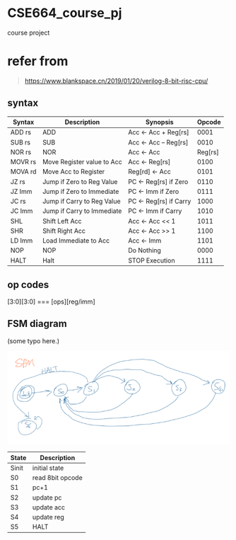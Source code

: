 # CSE664_course_pj
course project


# refer from
> https://www.blankspace.cn/2019/01/20/verilog-8-bit-risc-cpu/

## syntax
|Syntax| Description| Synopsis| Opcode|
|---|---|---|---|
|ADD rs| ADD |Acc ← Acc + Reg[rs] |0001|
|SUB rs |SUB |Acc ← Acc – Reg[rs] |0010|
|NOR rs |NOR |Acc ← Acc | Reg[rs] |0011|
|MOVR rs |Move Register value to Acc| Acc ← Reg[rs] |0100|
|MOVA rd| Move Acc to Register| Reg[rd] ← Acc |0101|
|JZ rs |Jump if Zero to Reg Value| PC ← Reg[rs] if Zero |0110|
|JZ Imm |Jump if Zero to Immediate| PC ← Imm if Zero |0111|
|JC rs |Jump if Carry to Reg Value| PC ← Reg[rs] if Carry |1000|
|JC Imm |Jump if Carry to Immediate| PC ← Imm if Carry |1010|
|SHL |Shift Left Acc| Acc ← Acc << 1 |1011|
|SHR |Shift Right Acc| Acc ← Acc >> 1 |1100|
|LD Imm |Load Immediate to Acc |Acc ← Imm |1101|
|NOP |NOP |Do Nothing |0000|
|HALT| Halt |STOP Execution |1111 |

## op codes

[3:0][3:0] === [ops][reg/imm]

## FSM diagram

(some typo here.)

![sfm](./imgs/sfm.png)

|State|Description|
|---|---|
|Sinit|initial state|
|S0|read 8bit opcode|
|S1|pc+1|
|S2|update pc|
|S3|update acc|
|S4|update reg|
|S5|HALT|
